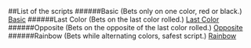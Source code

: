 ##List of the scripts
######Basic (Bets only on one color, red or black.)
[Basic](https://raw.githubusercontent.com/lxslice/CSGODouble-Scripts/master/Basic.js)
######Last Color (Bets on the last color rolled.)
[Last Color](https://raw.githubusercontent.com/lxslice/CSGODouble-Scripts/master/LastColor.js)
######Opposite (Bets on the opposite of the last color rolled.)
[Opposite](https://raw.githubusercontent.com/lxslice/CSGODouble-Scripts/master/Opposite.js)
######Rainbow (Bets while alternating colors, safest script.)
[Rainbow](https://raw.githubusercontent.com/lxslice/CSGODouble-Scripts/master/Opposite.js)

